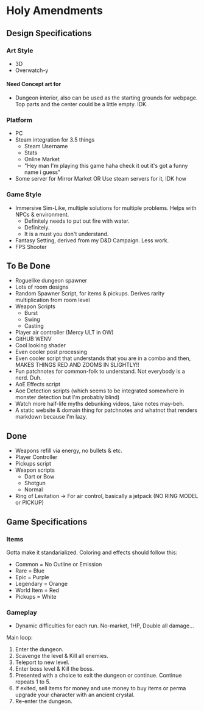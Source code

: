 # Holy Amendments

## Design Specifications

### Art Style

* 3D
* Overwatch-y

#### Need Concept art for

* Dungeon interior, also can be used as the starting grounds for webpage. Top parts and the center could be a little empty. IDK.

### Platform

* PC
* Steam integration for 3.5 things
    - Steam Username
    - Stats
    - Online Market
    - "Hey man I'm playing this game haha check it out it's got a funny name i guess"
* Some server for Mirror Market OR Use steam servers for it, IDK how

### Game Style

* Immersive Sim-Like, multiple solutions for multiple problems. Helps with NPCs & environment. 
    - Definitely needs to put out fire with water.
    - Definitely.
    - It is a must you don't understand.
* Fantasy Setting, derived from my D&D Campaign. Less work.
* FPS Shooter

## To Be Done

* Roguelike dungeon spawner
* Lots of room designs
* Random Spawner Script, for items & pickups. Derives rarity multiplication from room level
* Weapon Scripts
    - Burst
    - Swing
    - Casting
* Player air controller (Mercy ULT in OW)
* GitHUB WENV
* Cool looking shader
* Even cooler post processing
* Even cooler script that understands that you are in a combo and then, MAKES THINGS RED AND ZOOMS IN SLIGHTLY!!
* Fun patchnotes for common-folk to understand. Not everybody is a nerd. Duh.
* AoE Effects script
* Aoe Detection scripts (which seems to be integrated somewhere in monster detection but I'm probably blind)
* Watch more half-life myths debunking videos, take notes may-beh.
* A static website & domain thing for patchnotes and whatnot that renders markdown because I'm lazy.

## Done

* Weapons refill via energy, no bullets & etc.
* Player Controller
* Pickups script
* Weapon scripts
    - Dart or Bow
    - Shotgun
    - Normal
* Ring of Levitation -> For air control, basically a jetpack (NO RING MODEL or PICKUP)

## Game Specifications

### Items

Gotta make it standarialized. Coloring and effects should follow this:

* Common = No Outline or Emission
* Rare = Blue
* Epic = Purple
* Legendary = Orange
* World Item = Red
* Pickups = White

### Gameplay

* Dynamic difficulties for each run. No-market, 1HP, Double all damage...

Main loop:

1. Enter the dungeon.
2. Scavenge the level & Kill all enemies.
3. Teleport to new level.
4. Enter boss level & Kill the boss.
5. Presented with a choice to exit the dungeon or continue. Continue repeats 1 to 5.
6. If exited, sell items for money and use money to buy items or perma upgrade your character with an ancient crystal.
7. Re-enter the dungeon.
